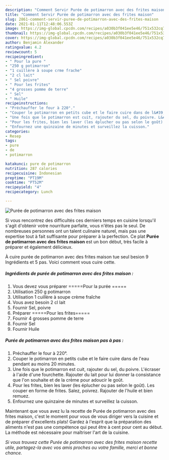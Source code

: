 ```yaml
---
description: "Comment Servir Purée de potimarron avec des frites maison"
title: "Comment Servir Purée de potimarron avec des frites maison"
slug: 2861-comment-servir-puree-de-potimarron-avec-des-frites-maison
date: 2021-01-11T12:48:06.553Z
image: https://img-global.cpcdn.com/recipes/a030b3f041ee5e46/751x532cq70/puree-de-potimarron-avec-des-frites-maison-photo-principale-de-la-recette.jpg
thumbnail: https://img-global.cpcdn.com/recipes/a030b3f041ee5e46/751x532cq70/puree-de-potimarron-avec-des-frites-maison-photo-principale-de-la-recette.jpg
cover: https://img-global.cpcdn.com/recipes/a030b3f041ee5e46/751x532cq70/puree-de-potimarron-avec-des-frites-maison-photo-principale-de-la-recette.jpg
author: Benjamin Alexander
ratingvalue: 4.2
reviewcount: 5
recipeingredient:
- " Pour la pure "
- "250 g potimarron"
- "1 cuillère à soupe crme frache"
- "2 cl lait"
- " Sel poivre"
- " Pour les frites"
- "4 grosses pomme de terre"
- " Sel"
- " Huile"
recipeinstructions:
- "Préchauffer le four à 220°."
- "Couper le potimarron en petits cube et le faire cuire dans de l&#39;eau pendant au moins 20 minutes."
- "Une fois que le potimarron est cuit, rajouter du sel, du poivre. L&#39;écraser à l&#39;aide d&#39;une fourchette. Rajouter du lait pour lui donner la consistance que l&#39;on souhaite et de la crème pour adoucir le goût."
- "Pour les frites, bien les laver (les éplucher ou pas selon le goût). Les couper en forme de frites. Salez, poivrez. Rajouter de l&#39;huile et bien remuez."
- "Enfournez une quinzaine de minutes et surveillez la cuisson."
categories:
- Resep
tags:
- pure
- de
- potimarron

katakunci: pure de potimarron 
nutrition: 287 calories
recipecuisine: Indonesian
preptime: "PT19M"
cooktime: "PT52M"
recipeyield: "4"
recipecategory: Lunch

---
```



![Purée de potimarron avec des frites maison](https://img-global.cpcdn.com/recipes/a030b3f041ee5e46/751x532cq70/puree-de-potimarron-avec-des-frites-maison-photo-principale-de-la-recette.jpg)

Si vous rencontrez des difficultés ces derniers temps en cuisine lorsqu'il s'agit d'obtenir votre nourriture parfaite, vous n'êtes pas le seul. De nombreuses personnes ont un talent culinaire naturel, mais pas une expertise tout à fait suffisante pour préparer à la perfection. Ce plat <strong> Purée de potimarron avec des frites maison </strong> est un bon début, très facile à préparer et également délicieux.

<!--inarticleads1-->

À cuire purée de potimarron avec des frites maison tue seul besion 9 Ingrédients et 5 pas. Voici comment vous cuire cette.

##### Ingrédients de purée de potimarron avec des frites maison :

1. Vous devez vous préparer  =====Pour la purée =====
1. Utilisation 250 g potimarron
1. Utilisation 1 cuillère à soupe crème fraîche
1. Vous avez besoin 2 cl lait
1. Fournir  Sel, poivre
1. Préparer  =====Pour les frites=====
1. Fournir 4 grosses pomme de terre
1. Fournir  Sel
1. Fournir  Huile




<!--inarticleads2-->

##### Purée de potimarron avec des frites maison pas à pas :

1. Préchauffer le four à 220°.
1. Couper le potimarron en petits cube et le faire cuire dans de l&#39;eau pendant au moins 20 minutes.
1. Une fois que le potimarron est cuit, rajouter du sel, du poivre. L&#39;écraser à l&#39;aide d&#39;une fourchette. Rajouter du lait pour lui donner la consistance que l&#39;on souhaite et de la crème pour adoucir le goût.
1. Pour les frites, bien les laver (les éplucher ou pas selon le goût). Les couper en forme de frites. Salez, poivrez. Rajouter de l&#39;huile et bien remuez.
1. Enfournez une quinzaine de minutes et surveillez la cuisson.




<!--inarticleads1-->

<p>
Maintenant que vous avez lu la recette de Purée de potimarron avec des frites maison, c'est le moment pour vous de vous diriger vers la cuisine et de préparer d'excellents plats! Gardez à l'esprit que la préparation des aliments n'est pas une compétence qui peut être à cent pour cent au début. La méthode est nécessaire pour maîtriser l'art de la cuisine.
</p>

<p>
<i>Si vous trouvez cette Purée de potimarron avec des frites maison recette utile, partagez-la avec vos amis proches ou votre famille, merci et bonne chance.</i>
</p>
